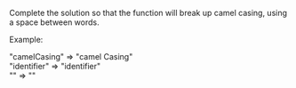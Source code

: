 Complete the solution so that the function will break up camel casing, using a space between words.

Example:

"camelCasing"  =>  "camel Casing"  
"identifier"   =>  "identifier"  
""             =>  ""


